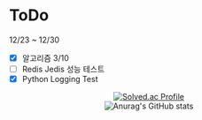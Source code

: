 # ToDo

12/23 ~ 12/30

- [X] 알고리즘 3/10
- [ ] Redis Jedis 성능 테스트
- [X] Python Logging Test
<div align="center">


[![Solved.ac Profile](http://mazassumnida.wtf/api/v2/generate_badge?boj=dhkdwnsdud0516)](https://solved.ac/dhkdwnsdud0516/)
<br>
![Anurag's GitHub stats](https://github-readme-stats.vercel.app/api?username=wjy35&show_icons=true&theme=transparent)
</div>


